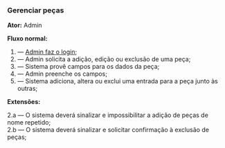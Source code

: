 ### Gerenciar peças

**Ator:** Admin

**Fluxo normal:**

1. — <ins>Admin faz o login</ins>;
1. — Admin solicita a adição, edição ou exclusão de uma peça;
1. — Sistema provê campos para os dados da peça;
1. — Admin preenche os campos;
1. — Sistema adiciona, altera ou exclui uma entrada para a peça junto às outras;

**Extensões:**

2.a — O sistema deverá sinalizar e impossibilitar a adição de peças de nome
repetido;  
2.b — O sistema deverá sinalizar e solicitar confirmação à exclusão de peças;